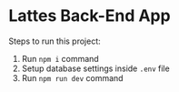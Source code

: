 # Lattes Back-End App

Steps to run this project:

1. Run `npm i` command
2. Setup database settings inside `.env` file
4. Run `npm run dev` command
